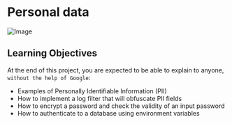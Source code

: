 # Personal data

![Image](https://s3.eu-west-3.amazonaws.com/hbtn.intranet/uploads/medias/2019/12/5c48d4f6d4dd8081eb48.png?X-Amz-Algorithm=AWS4-HMAC-SHA256&X-Amz-Credential=AKIA4MYA5JM5DUTZGMZG%2F20231008%2Feu-west-3%2Fs3%2Faws4_request&X-Amz-Date=20231008T113615Z&X-Amz-Expires=86400&X-Amz-SignedHeaders=host&X-Amz-Signature=5a89ff3115e5c22bc6e9bf3f7843f2d41b1019c9f5e48d85c340bca8b02348be)

## Learning Objectives

At the end of this project, you are expected to be able to explain to anyone, `without the help of Google`:

- Examples of Personally Identifiable Information (PII)
- How to implement a log filter that will obfuscate PII fields
- How to encrypt a password and check the validity of an input password
- How to authenticate to a database using environment variables
